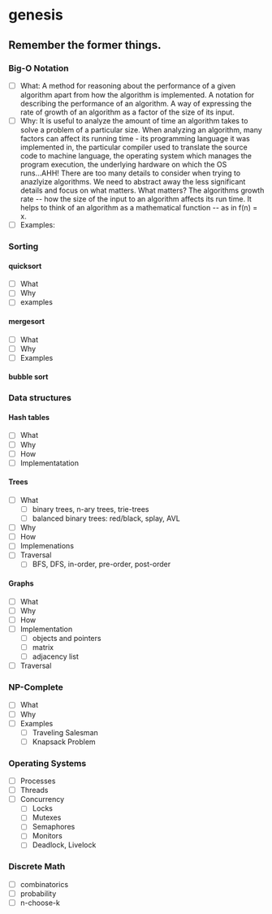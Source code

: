 # genesis
## Remember the former things.

### Big-O Notation
- [ ] What:
  A method for reasoning about the performance of a given algorithm apart from how the algorithm is implemented. A notation   for describing the performance of an algorithm. A way of expressing the rate of growth of an algorithm as a factor of the size of its input.
- [ ] Why:
  It is useful to analyze the amount of time an algorithm takes to solve a problem of a particular size.
  When analyzing an algorithm, many factors can affect its running time - its programming language it was implemented in,   the particular compiler used to translate the source code to machine language, the operating system which manages the program execution, the underlying hardware on which the OS runs...AHH! There are too many details to consider when trying to anazlyize algorithms. We need to abstract away the less significant details and focus on what matters. What matters? The algorithms growth rate -- how the size of the input to an algorithm affects its run time. It helps to think of an algorithm as a mathematical function -- as in f(n) = x. 
- [ ] Examples:
  
### Sorting
#### quicksort
- [ ] What
- [ ] Why
- [ ] examples
#### mergesort
- [ ] What
- [ ] Why
- [ ] Examples
#### bubble sort
### Data structures
#### Hash tables
- [ ] What
- [ ] Why
- [ ] How
- [ ] Implementatation
#### Trees
  - [ ] What
    - [ ] binary trees, n-ary trees, trie-trees 
    - [ ] balanced binary trees: red/black, splay, AVL
 - [ ] Why
 - [ ] How
 - [ ] Implemenations
 - [ ] Traversal
   - [ ] BFS, DFS, in-order, pre-order, post-order
#### Graphs
  - [ ] What
  - [ ] Why
  - [ ] How
  - [ ] Implementation
    - [ ] objects and pointers
     - [ ] matrix
    - [ ] adjacency list
  - [ ] Traversal
### NP-Complete
 - [ ] What
 - [ ] Why
 - [ ] Examples
   - [ ] Traveling Salesman
   - [ ] Knapsack Problem
### Operating Systems
 - [ ] Processes
 - [ ] Threads
 - [ ] Concurrency
   - [ ] Locks
   - [ ] Mutexes
   - [ ] Semaphores
   - [ ] Monitors
   - [ ] Deadlock, Livelock
### Discrete Math
 - [ ] combinatorics 
 - [ ] probability 
 - [ ] n-choose-k
